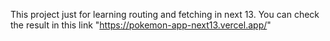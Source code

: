 This project just for learning routing and fetching in next 13.
You can check the result in this link "https://pokemon-app-next13.vercel.app/"
